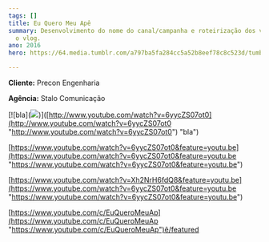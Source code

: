 ```yaml
---
tags: []
title: Eu Quero Meu Apê
summary: Desenvolvimento do nome do canal/campanha e roteirização dos vídeos para
  o vlog.
ano: 2016
hero: https://64.media.tumblr.com/a797ba5fa284cc5a52b8eef78c8c523d/tumblr_n0sns6x6X31tsd7eso2_500.jpg

---
```

**Cliente:** Precon Engenharia

**Agência:** Stalo Comunicação

\[!\[bla\](![](http://img.youtube.com/vi/6yycZS07ot0/0.jpg))\]([http://www.youtube.com/watch?v=6yycZS07ot0](http://www.youtube.com/watch?v=6yycZS07ot0 "http://www.youtube.com/watch?v=6yycZS07ot0") "bla")

[https://www.youtube.com/watch?v=6yycZS07ot0&feature=youtu.be](https://www.youtube.com/watch?v=6yycZS07ot0&feature=youtu.be "https://www.youtube.com/watch?v=6yycZS07ot0&feature=youtu.be")

[https://www.youtube.com/watch?v=Xh2NrH6fdQ8&feature=youtu.be](https://www.youtube.com/watch?v=6yycZS07ot0&feature=youtu.be "https://www.youtube.com/watch?v=6yycZS07ot0&feature=youtu.be")

[https://www.youtube.com/c/EuQueroMeuAp](https://www.youtube.com/c/EuQueroMeuAp "https://www.youtube.com/c/EuQueroMeuAp")ê/featured